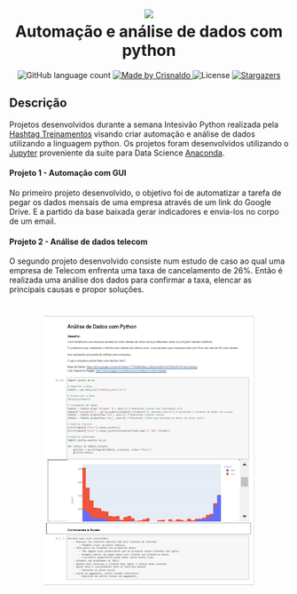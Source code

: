 <h1 align="center">
    <img src="https://upload.wikimedia.org/wikipedia/commons/thumb/c/c3/Python-logo-notext.svg/1200px-Python-logo-notext.svg.png" width="50px"> </br>
    Automação e análise de dados com python
</h1>

<p align="center">
  <img alt="GitHub language count" src="https://img.shields.io/github/languages/count/CrisnaldoSantos/intensivao-python?color=3473a5">

  <a href="https://www.crisnaldocarvalho.com.br">
    <img alt="Made by Crisnaldo" src="https://img.shields.io/badge/made%20by-Crisnaldo Carvalho-ffd441">
  </a>

  <img alt="License" src="https://img.shields.io/badge/license-MIT-3473a5">

  <a href="https://github.com/CrisnaldoSantos/intensivao-python/stargazers">
    <img alt="Stargazers" src="https://img.shields.io/github/stars/CrisnaldoSantos/intensivao-python?style=social">
  </a>
</p>

## Descrição

Projetos desenvolvidos durante a semana Intesivão Python realizada pela <a href="https://www.hashtagtreinamentos.com/">Hashtag Treinamentos</a> visando criar automação e análise de dados utilizando a linguagem python.
Os projetos foram desenvolvidos utilizando o <a href="https://jupyter.org/">Jupyter</a> proveniente da suíte para Data Science <a href="https://www.anaconda.com/">Anaconda</a>.

#### Projeto 1 - Automação com GUI

No primeiro projeto desenvolvido, o objetivo foi de automatizar a tarefa de pegar os dados mensais de uma empresa através de um link do Google Drive. E a partido da base baixada gerar indicadores e envia-los no corpo de um email.

#### Projeto 2 - Análise de dados telecom

O segundo projeto desenvolvido consiste num estudo de caso ao qual uma empresa de Telecom enfrenta uma taxa de cancelamento de 26%. Então é realizada uma análise dos dados para confirmar a taxa, elencar as principais causas e propor soluções.

<h1 align="center">
    <img src="./assets/projeto02.png" > 
</h1>
